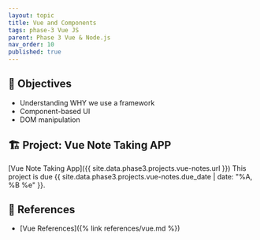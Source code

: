 ```yaml
---
layout: topic
title: Vue and Components
tags: phase-3 Vue JS
parent: Phase 3 Vue & Node.js
nav_order: 10
published: true
---
```



## 🎯 Objectives

- Understanding WHY we use a framework
- Component-based UI
- DOM manipulation

## 🏗️ Project: Vue Note Taking APP

[Vue Note Taking App]({{ site.data.phase3.projects.vue-notes.url }})
This project is due {{ site.data.phase3.projects.vue-notes.due_date | date: "%A, %B %e" }}.

## 🔖 References

- [Vue References]({% link references/vue.md %})
